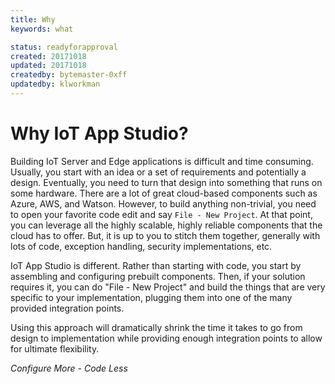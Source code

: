 ```yaml
---
title: Why
keywords: what

status: readyforapproval
created: 20171018
updated: 20171018
createdby: bytemaster-0xff
updatedby: klworkman
---
```


# Why IoT App Studio?

Building IoT Server and Edge applications is difficult and time consuming.  Usually, you start
with an idea or a set of requirements and potentially a design.  Eventually, you need to turn that design into
something that runs on some hardware.  There are a lot of great cloud-based components
such as Azure, AWS, and Watson. However, to build anything non-trivial, you need to open your favorite
code edit and say `File - New Project`.  At that point, you can leverage all the highly scalable, highly
reliable components that the cloud has to offer. But, it is up to you to stitch them together, generally
with lots of code, exception handling, security implementations, etc.

IoT App Studio is different. Rather than starting with code, you start by assembling and configuring
prebuilt components. Then, if your solution requires it, you can do "File - New Project" and build the
things that are very specific to your implementation, plugging them into one of the  many provided integration
points.

Using this approach will dramatically shrink the time it takes to go from design to implementation while
providing enough integration points to allow for ultimate flexibility.

*Configure More - Code Less*
